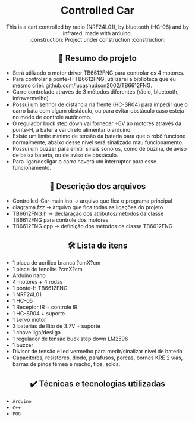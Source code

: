 <h1 align="center"> Controlled Car </h1>
<p  align="center"> 
	This is a cart controlled by radio (NRF24L01), by bluetooth (HC-06) and by infrared, made with arduino. <br>
	:construction:  Project under construction  :construction:
</p>

<h2 align="center">  🔗 Resumo do projeto </h2>

- Será utilizado o motor driver TB6612FNG para controlar os 4 motores.
- Para controlar a ponte-H TB6612FNG, utilizarei a biblioteca que eu mesmo criei: <a href="https://github.com/lucashudson2002/TB6612FNG" target="_blank">github.com/lucashudson2002/TB6612FNG</a>.
- Carro controlado através de 3 métodos diferentes (rádio, bluetooth, infravermelho).
- Possui um senhor de distância na frente (HC-SR04) para impedir que o carro bata com algum obstáculo, ou para evitar obstáculo caso esteja no modo de controle autônomo.
- O regulador buck step down vai fornecer +6V ao motores através da ponte-H, a bateria vai direto alimentar o arduino.
- Existe um limite mínimo de tensão da bateria para que o robô funcione normalmente, abaixo desse nível será sinalizado mau funcionamento.
- Possui um buzzer para emitir sinais sonoros, como de buzina, de aviso de baixa bateria, ou de aviso de obstáculo.
- Para ligar/desligar o carro haverá um interruptor para esse funcionamento.

<h2 align="center">  📁 Descrição dos arquivos </h2>

- Controlled-Car-main.ino -> arquivo que fica o programa principal
- diagrama.fzz -> arquivo que fica todas as ligações do projeto
- TB6612FNG.h -> declaração dos atributos/métodos da classe TB6612FNG para controle dos motores
- TB6612FNG.cpp -> definição dos métodos da classe TB6612FNG

<h2 align="center">  🛠️ Lista de itens </h2>

- 1 placa de acrílico branca ?cmX?cm
- 1 placa de fenolite ?cmX?cm
- Arduino nano
- 4 motores + 4 rodas
- 1 ponte-H TB6612FNG
- 1 NRF24L01
- 1 HC-05
- 1 Receptor IR + controle IR
- 1 HC-SR04 + suporte
- 1 servo motor
- 3 baterias de lítio de 3.7V + suporte
- 1 chave liga/desliga
- 1 regulador de tensão buck step down LM2596
- 1 buzzer
- Divisor de tensão e led vermelho para medir/sinalizar nível de bateria
- Capacitores, resistores, diodo, parafusos, porcas, bornes KRE 2 vias, barras de pinos fêmea e macho, fios, solda.

<h2 align="center">  ✔️ Técnicas e tecnologias utilizadas </h2>

- ``Arduino``
- ``C++``
- ``POO``
